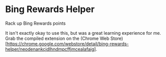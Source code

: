 Bing Rewards Helper
===================

Rack up Bing Rewards points

It isn't exactly okay to use this, but was a great learning experience for me.
Grab the compiled extension on the (Chrome Web Store)[https://chrome.google.com/webstore/detail/bing-rewards-helper/neodenankcjdlhndmpcffjmcealafaig].
